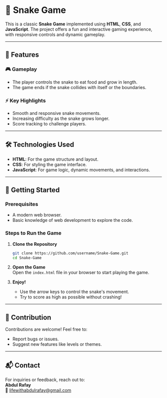 # 🐍 Snake Game  

This is a classic **Snake Game** implemented using **HTML**, **CSS**, and **JavaScript**. The project offers a fun and interactive gaming experience, with responsive controls and dynamic gameplay.

---

## 🌟 Features  

### 🎮 Gameplay  
- The player controls the snake to eat food and grow in length.  
- The game ends if the snake collides with itself or the boundaries.  

### ⚡ Key Highlights  
- Smooth and responsive snake movements.  
- Increasing difficulty as the snake grows longer.  
- Score tracking to challenge players.  

---

## 🛠️ Technologies Used  
- **HTML**: For the game structure and layout.  
- **CSS**: For styling the game interface.  
- **JavaScript**: For game logic, dynamic movements, and interactions.  

---

## 🚀 Getting Started  

### Prerequisites  
- A modern web browser.  
- Basic knowledge of web development to explore the code.  

### Steps to Run the Game  

1. **Clone the Repository**  
   ```bash
   git clone https://github.com/username/Snake-Game.git
   cd Snake-Game
   ```

2. **Open the Game**  
   Open the `index.html` file in your browser to start playing the game.  

3. **Enjoy!**  
   - Use the arrow keys to control the snake's movement.  
   - Try to score as high as possible without crashing!  

---

## 🤝 Contribution  
Contributions are welcome! Feel free to:    
- Report bugs or issues.  
- Suggest new features like levels or themes.  

---

## 📬 Contact  
For inquiries or feedback, reach out to:  
**Abdul Rafay**  
📧 [lifewithabdulrafay@gmail.com](mailto:lifewithabdulrafay@gmail.com)  
